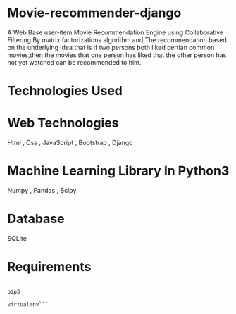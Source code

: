 # Movie-recommender-django

A Web Base user-item Movie Recommendation Engine using Collaborative Filtering By matrix factorizations algorithm and The recommendation based on the underlying idea that is if two persons both liked certian common movies,then the movies that one person has liked that the other person has not yet watched can be recommended to him.

# Technologies Used

# Web Technologies
Html , Css , JavaScript , Bootstrap , Django

# Machine Learning Library In Python3
Numpy , Pandas , Scipy

# Database
SQLite

# Requirements
```python 3.6

pip3

virtualenv```
